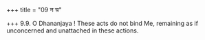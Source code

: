 +++
title = "09 न च"

+++
9.9. O Dhananjaya ! These acts do not bind Me, remaining as if
unconcerned and unattached in these actions.
